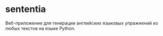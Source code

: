 # sententia
Веб-приложение для генерации английских языковых упражнений из любых текстов на языке Python.
